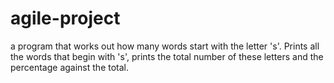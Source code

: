 # agile-project
a program that works out how many words start with the letter 's'. Prints all the words that begin with 's', prints the total number of these letters and the percentage against the total.
